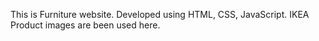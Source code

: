 This is Furniture website.
Developed using HTML, CSS, JavaScript.
IKEA Product images are been used here.
